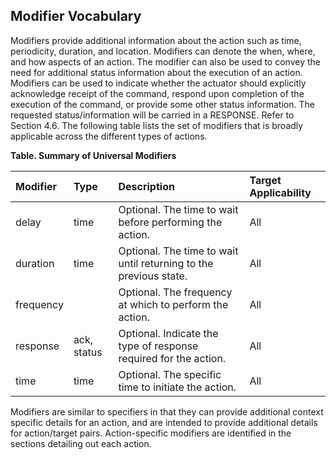 ## Modifier Vocabulary
Modifiers provide additional information about the action such as time, periodicity, duration, and location. Modifiers can denote the when, where, and how aspects of an action. The modifier can also be used to convey the need for additional status information about the execution of an action.  Modifiers can be used to indicate whether the actuator should explicitly acknowledge receipt of the command, respond upon completion of the execution of the command, or provide some other status information. The requested status/information will be carried in a RESPONSE. Refer to Section 4.6.
The following table lists the set of modifiers that is broadly applicable across the different types of actions.

**Table. Summary of Universal Modifiers**

| Modifier | Type | Description | Target Applicability | 
| :--- | :--- | :--- | :--- | 
| delay | time | Optional.  The time to wait before performing the action. | All | 
| duration | time | Optional.  The time to wait until returning to the previous state. | All | 
| frequency |  | Optional.  The frequency at which to perform the action. | All | 
| response | ack, status | Optional.  Indicate the type of response required for the action. | All | 
| time | time | Optional.  The specific time to initiate the action. | All | 

Modifiers are similar to specifiers in that they can provide additional context specific details for an action, and are intended to provide additional details for action/target pairs. Action-specific modifiers are identified in the sections detailing out each action.
